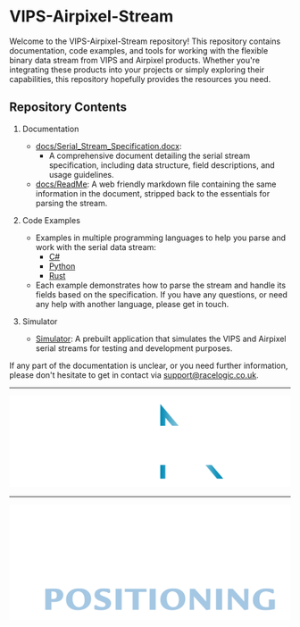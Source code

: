 # VIPS-Airpixel-Stream

Welcome to the VIPS-Airpixel-Stream repository! This repository contains documentation, code examples, and tools for working with the flexible binary data stream from VIPS and Airpixel products. Whether you're integrating these products into your projects or simply exploring their capabilities, this repository hopefully provides the resources you need.

## Repository Contents

1. Documentation
    - [docs/Serial_Stream_Specification.docx](<docs/VIPS+Airpixel output end user documentation.docx>):
      - A comprehensive document detailing the serial stream specification, including data structure, field descriptions, and usage guidelines.
    - [docs/ReadMe](docs/README.md): A web friendly markdown file containing the same information in the document, stripped back to the essentials for parsing the stream.

2. Code Examples
    - Examples in multiple programming languages to help you parse and work with the serial data stream:
        - [C#](<examples/C-Sharp/VIPS Packets.cs>)
        - [Python](examples/Python/FlexibleBinaryStreamUtils.py)
        - [Rust](examples/Rust/src/lib.rs)
    - Each example demonstrates how to parse the stream and handle its fields based on the specification. If you have any questions, or need any help with another language, please get in touch.

3. Simulator
   - [Simulator](<simulator>): A prebuilt application that simulates the VIPS and Airpixel serial streams for testing and development purposes.

If any part of the documentation is unclear, or you need further information, please don't hesitate to get in contact via <support@racelogic.co.uk>.

---

![alt text](assets/AirPixel-White-01.png)

---

![alt text](assets/VBPO-White.png)

